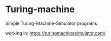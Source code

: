 # Turing-machine
Simple Turing-Machine-Simulator programs

working in:
https://turingmachinesimulator.com/
